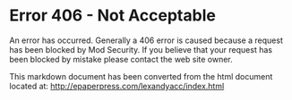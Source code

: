 Error 406 - Not Acceptable
==========================

An error has occurred. Generally a 406 error is caused because a request
has been blocked by Mod Security. If you believe that your request has
been blocked by mistake please contact the web site owner.

This markdown document has been converted from the html document located at:
http://epaperpress.com/lexandyacc/index.html
